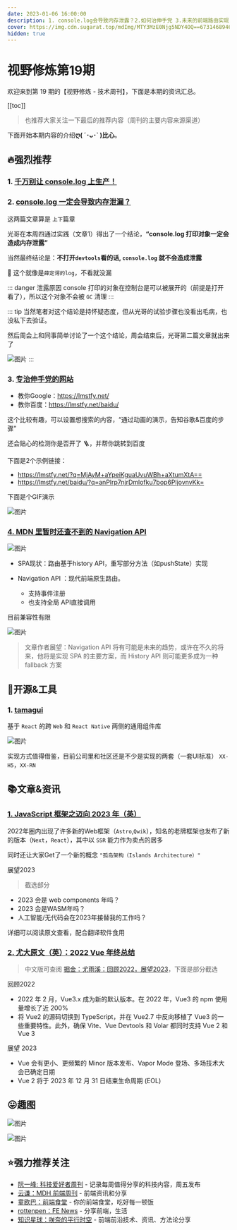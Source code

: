 ```yaml
---
date: 2023-01-06 16:00:00
description: 1. console.log会导致内存泄露？2.如何治伸手党 3.未来的前端路由实现 4.跨Web和RN的组件库 5. 2023的框架会是什么一的 6. Vue的2022总结
cover: https://img.cdn.sugarat.top/mdImg/MTY3MzE0Njg5NDY4OQ==673146894689
hidden: true
---
```


# 视野修炼第19期

欢迎来到第 19 期的【视野修炼 - 技术周刊】，下面是本期的资讯汇总。

[[toc]]

> ​也推荐大家关注一下最后的推荐内容（周刊的主要内容来源渠道）

下面开始本期内容的介绍**ღ( ´･ᴗ･` )比心**。

## 🔥强烈推荐
### 1. [千万别让 console.log 上生产！](https://mp.weixin.qq.com/s/qOcRstlY7oYjbH25Cgyt1g)
### 2. [console.log 一定会导致内存泄漏？](https://mp.weixin.qq.com/s/qOcRstlY7oYjbH25Cgyt1g)

这两篇文章算是 `上下`篇章

光哥在本周四通过实践（文章1）得出了一个结论，**“console.log 打印对象一定会造成内存泄露”**

当然最终结论是：**不打开`devtools`看的话, `console.log` 就不会造成泄露**

🤣 这个就像是`薛定谔的log`，不看就没漏

::: danger 泄露原因
console 打印的对象在控制台是可以被展开的（前提是打开看了），所以这个对象不会被 `GC` 清理
:::

::: tip
当然笔者对这个结论是持怀疑态度，但从光哥的试验步骤也没看出毛病，也没私下去验证。

然后周会上和同事简单讨论了一个这个结论，周会结束后，光哥第二篇文章就出来了

![图片](https://img.cdn.sugarat.top/mdImg/MTY3MzEwMzIyMDAzNw==673103220037)
:::

### 3. [专治伸手党的网站](https://lmstfy.net/)
* 教你Google：https://lmstfy.net/
* 教你百度：https://lmstfy.net/baidu/

这个比较有趣，可以设置想搜索的内容，“通过动画的演示，告知谷歌&百度的步骤”

还会贴心的检测你是否开了 🪜，并帮你跳转到百度

下面是2个示例链接：
* https://lmstfy.net/?q=MjAyM+aYpeiKguaUvuWBh+aXtumXtA==
* https://lmstfy.net/baidu/?q=anPlrp7njrDmlofku7bop6PljovnvKk=

下面是个GIF演示

![图片](https://img.cdn.sugarat.top/mdImg/MTY3MzEwNDkxMTQ5MA==673104911490)

### [4. MDN 里暂时还查不到的 Navigation API](https://mp.weixin.qq.com/s/D4qm9SwS14mTUYS64skfGw)
![图片](https://img.cdn.sugarat.top/mdImg/MTY3MzE0NTQwNDc3OQ==673145404779)

* SPA现状：路由基于history API，重写部分方法（如pushState）实现

* Navigation API ：现代前端原生路由。
  * 支持事件注册
  * 也支持全局 API直接调用

目前兼容性有限

![图片](https://img.cdn.sugarat.top/mdImg/MTY3MzE0NTE1NjE1Ng==673145156156)

>文章作者展望：Navigation API 将有可能是未来的趋势，或许在不久的将来，他将是实现 SPA 的主要方案，而 History API 则可能更多成为一种 fallback 方案

## 🔧开源&工具
### 1. [tamagui](https://github.com/tamagui/tamagui)
基于 `React` 的跨 `Web` 和 `React Native` 两侧的通用组件库

![图片](https://img.cdn.sugarat.top/mdImg/MTY3MzE0NTU4MTQyNw==673145581427)

实现方式值得借鉴，目前公司里和社区还是不少是实现的两套（一套UI标准） `XX-H5`，`XX-RN`

## 📚文章&资讯
### [1. JavaScript 框架之迈向 2023 年（英）](https://dev.to/this-is-learning/javascript-frameworks-heading-into-2023-nln)

2022年圈内出现了许多新的Web框架（`Astro`,`Qwik`），知名的老牌框架也发布了新的版本（`Next`，`React`），其中以 `SSR` 能力作为卖点的居多

同时还让大家Get了一个新的概念 `"孤岛架构（Islands Architecture）"`

展望2023
> 截选部分
* 2023 会是 web components 年吗？
* 2023 会是WASM年吗？
* 人工智能/无代码会在2023年接替我的工作吗？

详细可以阅读原文查看，配合翻译软件食用

### [2. 尤大原文（英）：2022 Vue 年终总结](https://blog.vuejs.org/posts/2022-year-in-review.html)
> 中文版可查阅 [掘金：尤雨溪：回顾2022，展望2023](https://juejin.cn/post/7183705937180524601?share_token=2411b1c1-805e-4a85-aa25-f40e08a330ce)，下面是部分截选

回顾2022
* 2022 年 2 月，Vue3.x 成为新的默认版本。在 2022 年，Vue3 的 npm 使用量增长了近 200%
* 将 Vue2 的源码切换到 TypeScript，并在 Vue2.7 中反向移植了 Vue3 的一些重要特性。此外，确保 Vite、Vue Devtools 和 Volar 都同时支持 Vue 2 和 Vue 3

展望 2023
* Vue 会有更小、更频繁的 Minor 版本发布、Vapor Mode 登场、多场技术大会已确定日期
* Vue 2 将于 2023 年 12 月 31 日结束生命周期 (EOL)

## 😛趣图
![图片](https://img.cdn.sugarat.top/mdImg/MTY3MzE0Njg4MzE4NA==673146883184)

![图片](https://img.cdn.sugarat.top/mdImg/MTY3MzE0Njg5NDY4OQ==673146894689)

## ⭐️强力推荐关注
* [阮一峰: 科技爱好者周刊](https://www.ruanyifeng.com/blog/archives.html) - 记录每周值得分享的科技内容，周五发布
* [云谦：MDH 前端周刊](https://www.yuque.com/chencheng/mdh-weekly) - 前端资讯和分享
* [童欧巴：前端食堂](https://github.com/Geekhyt/weekly) - 你的前端食堂，吃好每一顿饭
* [rottenpen：FE News](https://rottenpen.zhubai.love/) - 分享前端，生活
* [知识星球：咲奈的平行时空](https://public.zsxq.com/groups/28851452458181.html) - 前端前沿技术、资讯、方法论分享

